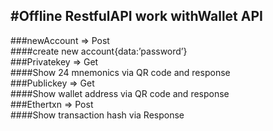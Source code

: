 #Offline RestfulAPI work withWallet 
API
-----
###newAccount => Post<br>
####create new account{data:’password’}<br>
###Privatekey => Get<br>
####Show 24 mnemonics via QR code and response<br>
###Publickey => Get<br>
####Show wallet address via QR code and response<br>
###Ethertxn => Post<br>
####Show transaction hash via Response<br>
